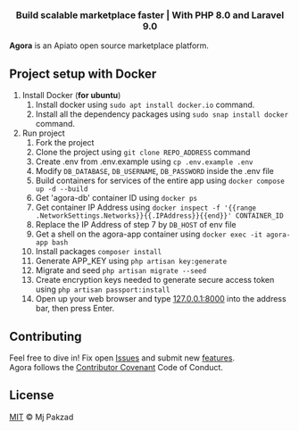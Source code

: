 <h3 align="center">Build scalable marketplace faster | With PHP 8.0 and Laravel 9.0</h3>

<a name="Introduction"></a>

**Agora** is an Apiato open source marketplace platform.

<a name="Setup"></a>

## Project setup with Docker

1. Install Docker (**for ubuntu**)
   1. Install docker using `sudo apt install docker.io` command.
   2. Install all the dependency packages using `sudo snap install docker` command.
2. Run project
   1. Fork the project
   2. Clone the project using `git clone REPO_ADDRESS` command
   3. Create .env from .env.example using `cp .env.example .env`
   4. Modify `DB_DATABASE`, `DB_USERNAME`, `DB_PASSWORD` inside the .env file
   5. Build containers for services of the entire app using `docker compose up -d --build`
   6. Get 'agora-db' container ID using `docker ps`
   7. Get container IP Address using `docker inspect -f '{{range .NetworkSettings.Networks}}{{.IPAddress}}{{end}}' CONTAINER_ID`
   8. Replace the IP Address of step 7 by `DB_HOST` of env file
   9. Get a shell on the agora-app container using `docker exec -it agora-app bash`
   10. Install packages `composer install`
   11. Generate APP_KEY using `php artisan key:generate`
   12. Migrate and seed `php artisan migrate --seed`
   13. Create encryption keys needed to generate secure access token using `php artisan passport:install`
   14. Open up your web browser and type [127.0.0.1:8000](http://127.0.0.1:8000) into the address bar, then press Enter.

<a name="Contributors"></a>

## Contributing

Feel free to dive in! Fix open [Issues](https://github.com/laravel-tech/agora/issues/) and submit new [features](https://github.com/laravel-tech/agora/pulls?q=is%3Apr+is%3Aopen+sort%3Aupdated-desc).
<br>
Agora follows the [Contributor Covenant](https://www.contributor-covenant.org/version/1/4/code-of-conduct) Code of Conduct.

<a name="License"></a>
## License

[MIT](https://github.com/laravel-tech/agora/blob/master/LICENSE) © Mj Pakzad
